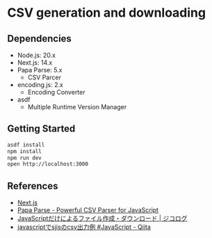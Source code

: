 # CSV generation and downloading

## Dependencies

- Node.js: 20.x
- Next.js: 14.x
- Papa Parse: 5.x
  - CSV Parcer
- encoding.js: 2.x
  - Encoding Converter
- asdf
  - Multiple Runtime Version Manager

## Getting Started

```bash
asdf install
npm install
npm run dev
open http://localhost:3000
```

## References

- [Next.js](https://nextjs.org/)
- [Papa Parse - Powerful CSV Parser for JavaScript](https://www.papaparse.com/)
- [JavaScriptだけによるファイル作成・ダウンロード | ジコログ](https://self-development.info/javascript%E3%81%A0%E3%81%91%E3%81%AB%E3%82%88%E3%82%8B%E3%83%95%E3%82%A1%E3%82%A4%E3%83%AB%E4%BD%9C%E6%88%90%E3%83%BB%E3%83%80%E3%82%A6%E3%83%B3%E3%83%AD%E3%83%BC%E3%83%89/)
- [javascriptでsjisのcsv出力例 #JavaScript - Qiita](https://qiita.com/kenji123/items/cad6dad1476555ac0166)
